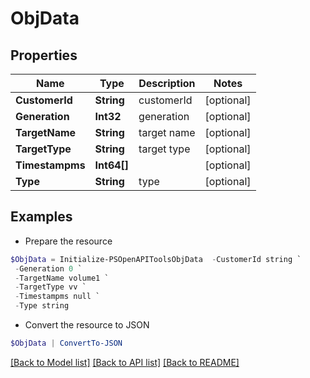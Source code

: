 # ObjData
## Properties

Name | Type | Description | Notes
------------ | ------------- | ------------- | -------------
**CustomerId** | **String** | customerId | [optional] 
**Generation** | **Int32** | generation | [optional] 
**TargetName** | **String** | target name | [optional] 
**TargetType** | **String** | target type | [optional] 
**Timestampms** | **Int64[]** |  | [optional] 
**Type** | **String** | type | [optional] 

## Examples

- Prepare the resource
```powershell
$ObjData = Initialize-PSOpenAPIToolsObjData  -CustomerId string `
 -Generation 0 `
 -TargetName volume1 `
 -TargetType vv `
 -Timestampms null `
 -Type string
```

- Convert the resource to JSON
```powershell
$ObjData | ConvertTo-JSON
```

[[Back to Model list]](../README.md#documentation-for-models) [[Back to API list]](../README.md#documentation-for-api-endpoints) [[Back to README]](../README.md)

